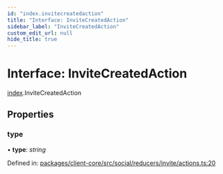 ```yaml
---
id: "index.invitecreatedaction"
title: "Interface: InviteCreatedAction"
sidebar_label: "InviteCreatedAction"
custom_edit_url: null
hide_title: true
---
```


# Interface: InviteCreatedAction

[index](../modules/index.md).InviteCreatedAction

## Properties

### type

• **type**: *string*

Defined in: [packages/client-core/src/social/reducers/invite/actions.ts:20](https://github.com/xr3ngine/xr3ngine/blob/716a06460/packages/client-core/src/social/reducers/invite/actions.ts#L20)
